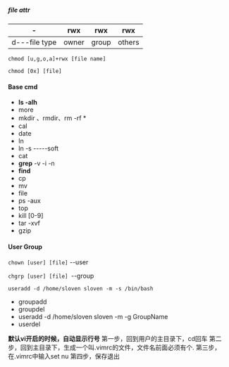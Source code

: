 ##### file attr

|       -       |  rwx  |  rwx  |  rwx   |
| :-----------: | :---: | :---: | :----: |
| d---file type | owner | group | others |

`chmod [u,g,o,a]+rwx [file name]` 

`chmod [0x] [file]`

#### Base cmd

* **ls    -alh**
* more
* mkdir 、rmdir<only empty dir>、rm -rf  *<remove all files>
* cal
* date
* ln <source file> <link file>
* ln -s  <source file> <link file>     -----soft
* cat
* **grep**  -v <show non-matching lines>  -i<ignore case>  -n<line number>
* **find** 
* cp
* mv  <!--rename 、move file-->
* file <!--show file type -->
* ps -aux
* top 
* kill [0-9]<!--9 kill pid absolutely-->
* tar -xvf  
* gzip




#### User Group

`chown [user] [file]` --user

`chgrp [user] [file] `--group

`useradd -d /home/sloven sloven -m -s /bin/bash`

* groupadd
* groupdel
* useradd -d  /home/sloven sloven -m -g GroupName
* userdel



**默认vi开启的时候，自动显示行号**
第一步，回到用户的主目录下，cd回车
第二步，回到主目录下，生成一个叫.vimrc的文件，文件名前面必须有个.
第三步，在.vimrc中输入set nu
第四步，保存退出



















































